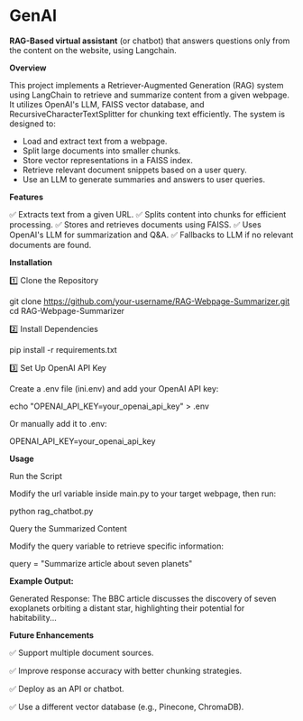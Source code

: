 # GenAI
**RAG-Based virtual assistant** (or chatbot) that answers questions only
from the content on the website, using Langchain.

**Overview**

This project implements a Retriever-Augmented Generation (RAG) system using LangChain to retrieve and summarize content from a given webpage. It utilizes OpenAI's LLM, FAISS vector database, and RecursiveCharacterTextSplitter for chunking text efficiently. The system is designed to:

* Load and extract text from a webpage.
* Split large documents into smaller chunks.
* Store vector representations in a FAISS index.
* Retrieve relevant document snippets based on a user query.
* Use an LLM to generate summaries and answers to user queries.

**Features**

✅ Extracts text from a given URL.
✅ Splits content into chunks for efficient processing.
✅ Stores and retrieves documents using FAISS.
✅ Uses OpenAI's LLM for summarization and Q&A.
✅ Fallbacks to LLM if no relevant documents are found.

**Installation**

1️⃣ Clone the Repository

git clone https://github.com/your-username/RAG-Webpage-Summarizer.git
cd RAG-Webpage-Summarizer

2️⃣ Install Dependencies

pip install -r requirements.txt

3️⃣ Set Up OpenAI API Key

Create a .env file (ini.env) and add your OpenAI API key:

echo "OPENAI_API_KEY=your_openai_api_key" > .env

Or manually add it to .env:

OPENAI_API_KEY=your_openai_api_key

**Usage**

Run the Script

Modify the url variable inside main.py to your target webpage, then run:

python rag_chatbot.py

Query the Summarized Content

Modify the query variable to retrieve specific information:

query = "Summarize article about seven planets"

**Example Output:**

Generated Response:
 The BBC article discusses the discovery of seven exoplanets orbiting a distant star, highlighting their potential for habitability...

**Future Enhancements**

✅ Support multiple document sources.

✅ Improve response accuracy with better chunking strategies.

✅ Deploy as an API or chatbot.

✅ Use a different vector database (e.g., Pinecone, ChromaDB).


